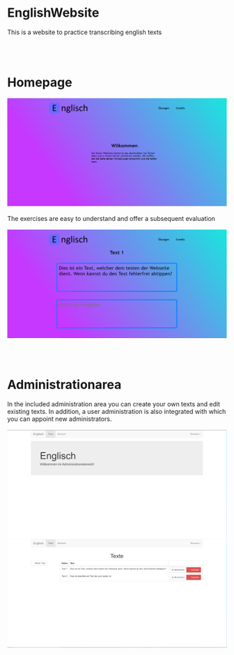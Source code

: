 # EnglishWebsite
This is a website to practice transcribing english texts
<br><br><br><br>

# Homepage
![Home](Screenshots/Home.png)
<br><br>
The exercises are easy to understand and offer a subsequent evaluation
<br><br>
![Exercise](Screenshots/Uebung.png)


<br><br>
# Administrationarea
In the included administration area you can create your own texts and edit existing texts. 
In addition, a user administration is also integrated with which you can appoint new administrators.
<br><br>
![Admin](Screenshots/admin_home.png)
![TextEditor](Screenshots/admin_list_text.png)
